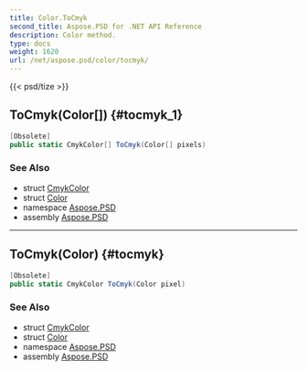 ```yaml
---
title: Color.ToCmyk
second_title: Aspose.PSD for .NET API Reference
description: Color method. 
type: docs
weight: 1620
url: /net/aspose.psd/color/tocmyk/
---
```

{{< psd/tize >}}
## ToCmyk(Color[]) {#tocmyk_1}

```csharp
[Obsolete]
public static CmykColor[] ToCmyk(Color[] pixels)
```

### See Also

* struct [CmykColor](../../cmykcolor/)
* struct [Color](../)
* namespace [Aspose.PSD](../../color/)
* assembly [Aspose.PSD](../../../)

---

## ToCmyk(Color) {#tocmyk}

```csharp
[Obsolete]
public static CmykColor ToCmyk(Color pixel)
```

### See Also

* struct [CmykColor](../../cmykcolor/)
* struct [Color](../)
* namespace [Aspose.PSD](../../color/)
* assembly [Aspose.PSD](../../../)


